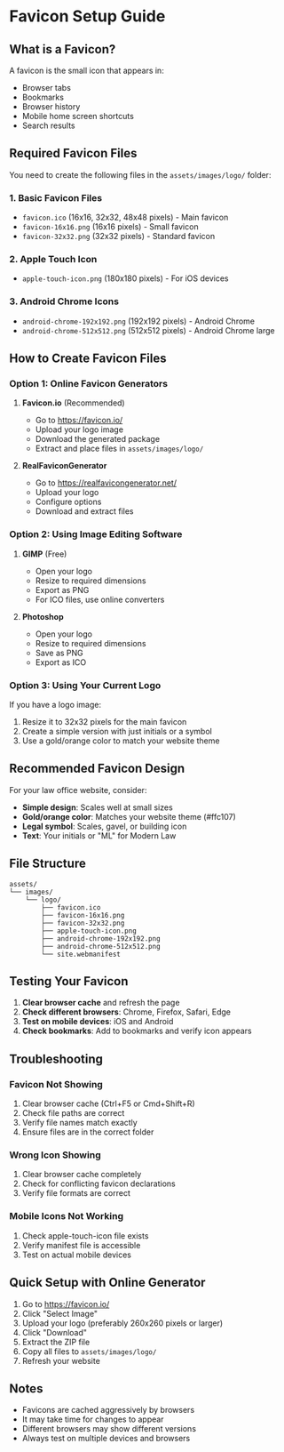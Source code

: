 # Favicon Setup Guide

## What is a Favicon?
A favicon is the small icon that appears in:
- Browser tabs
- Bookmarks
- Browser history
- Mobile home screen shortcuts
- Search results

## Required Favicon Files

You need to create the following files in the `assets/images/logo/` folder:

### 1. Basic Favicon Files
- `favicon.ico` (16x16, 32x32, 48x48 pixels) - Main favicon
- `favicon-16x16.png` (16x16 pixels) - Small favicon
- `favicon-32x32.png` (32x32 pixels) - Standard favicon

### 2. Apple Touch Icon
- `apple-touch-icon.png` (180x180 pixels) - For iOS devices

### 3. Android Chrome Icons
- `android-chrome-192x192.png` (192x192 pixels) - Android Chrome
- `android-chrome-512x512.png` (512x512 pixels) - Android Chrome large

## How to Create Favicon Files

### Option 1: Online Favicon Generators
1. **Favicon.io** (Recommended)
   - Go to https://favicon.io/
   - Upload your logo image
   - Download the generated package
   - Extract and place files in `assets/images/logo/`

2. **RealFaviconGenerator**
   - Go to https://realfavicongenerator.net/
   - Upload your logo
   - Configure options
   - Download and extract files

### Option 2: Using Image Editing Software
1. **GIMP** (Free)
   - Open your logo
   - Resize to required dimensions
   - Export as PNG
   - For ICO files, use online converters

2. **Photoshop**
   - Open your logo
   - Resize to required dimensions
   - Save as PNG
   - Export as ICO

### Option 3: Using Your Current Logo
If you have a logo image:
1. Resize it to 32x32 pixels for the main favicon
2. Create a simple version with just initials or a symbol
3. Use a gold/orange color to match your website theme

## Recommended Favicon Design

For your law office website, consider:
- **Simple design**: Scales well at small sizes
- **Gold/orange color**: Matches your website theme (#ffc107)
- **Legal symbol**: Scales, gavel, or building icon
- **Text**: Your initials or "ML" for Modern Law

## File Structure
```
assets/
└── images/
    └── logo/
        ├── favicon.ico
        ├── favicon-16x16.png
        ├── favicon-32x32.png
        ├── apple-touch-icon.png
        ├── android-chrome-192x192.png
        ├── android-chrome-512x512.png
        └── site.webmanifest
```

## Testing Your Favicon

1. **Clear browser cache** and refresh the page
2. **Check different browsers**: Chrome, Firefox, Safari, Edge
3. **Test on mobile devices**: iOS and Android
4. **Check bookmarks**: Add to bookmarks and verify icon appears

## Troubleshooting

### Favicon Not Showing
1. Clear browser cache (Ctrl+F5 or Cmd+Shift+R)
2. Check file paths are correct
3. Verify file names match exactly
4. Ensure files are in the correct folder

### Wrong Icon Showing
1. Clear browser cache completely
2. Check for conflicting favicon declarations
3. Verify file formats are correct

### Mobile Icons Not Working
1. Check apple-touch-icon file exists
2. Verify manifest file is accessible
3. Test on actual mobile devices

## Quick Setup with Online Generator

1. Go to https://favicon.io/
2. Click "Select Image"
3. Upload your logo (preferably 260x260 pixels or larger)
4. Click "Download"
5. Extract the ZIP file
6. Copy all files to `assets/images/logo/`
7. Refresh your website

## Notes
- Favicons are cached aggressively by browsers
- It may take time for changes to appear
- Different browsers may show different versions
- Always test on multiple devices and browsers 
